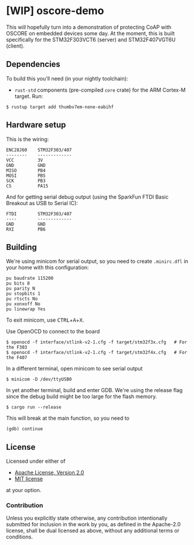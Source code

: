 # [WIP] oscore-demo

This will hopefully turn into a demonstration of protecting CoAP with OSCORE on
embedded devices some day.
At the moment, this is built specifically for the STM32F303VCT6 (server) and
STM32F407VGT6U (client).

## Dependencies

To build this you'll need (in your nightly toolchain):

- `rust-std` components (pre-compiled `core` crate) for the ARM Cortex-M
  target. Run:

```console
$ rustup target add thumbv7em-none-eabihf
```

## Hardware setup
This is the wiring:
```
ENC28J60    STM32F303/407
--------    -------------
VCC         3V
GND         GND
MISO        PB4
MOSI        PB5
SCK         PB3
CS          PA15
```

And for getting serial debug output (using the SparkFun FTDI Basic Breakout as
USB to Serial IC):
```
FTDI        STM32F303/407
----        -------------
GND         GND
RXI         PB6
```

## Building
We're using minicom for serial output, so you need to create `.minirc.dfl` in
your home with this configuration:
```
pu baudrate 115200
pu bits 8
pu parity N
pu stopbits 1
pu rtscts No
pu xonxoff No
pu linewrap Yes
```
To exit minicom, use <kbd>CTRL</kbd>+<kbd>A</kbd>+<kbd>X</kbd>.

Use OpenOCD to connect to the board
```console
$ openocd -f interface/stlink-v2-1.cfg -f target/stm32f3x.cfg   # For the F303
$ openocd -f interface/stlink-v2-1.cfg -f target/stm32f4x.cfg   # For the F407
```
In a different terminal, open minicom to see serial output
```console
$ minicom -D /dev/ttyUSB0
```
In yet another terminal, build and enter GDB. We're using the release flag
since the debug build might be too large for the flash memory.
```console
$ cargo run --release
```
This will break at the main function, so you need to
```console
(gdb) continue
```

## License
Licensed under either of

 * [Apache License, Version 2.0](LICENSE-APACHE)
 * [MIT license](LICENSE-MIT)

at your option.

### Contribution

Unless you explicitly state otherwise, any contribution intentionally submitted
for inclusion in the work by you, as defined in the Apache-2.0 license, shall
be dual licensed as above, without any additional terms or conditions.
